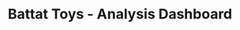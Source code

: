 ---
title: "Battat Toys - Analysis Dashboard"
img: "imgs/gifs/battat.gif"
description: "This demo application showcases Watson's NLP abilities by showcasing the static data that can be derived with the Natural Language Understanding service. Specifically, Amazon Reviews relating to toys produced by Battat were scraped, and then fed into Watson's NLU service. The service gave rise to a tremendous amount of annotated data, which was then aggregated by product, concept, or keyword. To push this application further, better aggregation techniques, data visualization, and search functionality would all be great add-ons."
github_url: "https://github.com/DylanSpicker/battat_py"
app_url: "https://battat.mybluemix.net/"
---